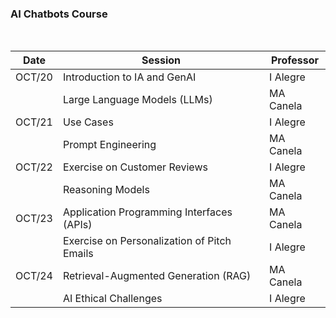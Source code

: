 ### AI Chatbots Course

<br/> 

| Date | Session                                      | Professor            |
|---------------|-------------------------------------------|------------------------|
| OCT/20 | Introduction to IA and GenAI                | I Alegre            |
| | Large Language Models (LLMs)                 | MA Canela    |
| OCT/21 | Use Cases                                  | I Alegre            |
| | Prompt Engineering                          | MA Canela    |
| OCT/22 | Exercise on Customer Reviews                | I Alegre            |
| | Reasoning Models                            | MA Canela    |
| OCT/23 | Application Programming Interfaces (APIs) | MA Canela    |
| | Exercise on Personalization of Pitch Emails | I Alegre            |
| OCT/24 | Retrieval-Augmented Generation (RAG)       | MA Canela    |
| | AI Ethical Challenges                       | I Alegre            |
